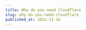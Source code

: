```yaml
---
title: Why do you need Cloudflare
slug: why-do-you-need-cloudflare
published_at: 2022-11-16
---
```


